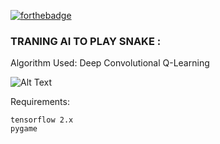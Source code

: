 [![forthebadge](https://forthebadge.com/images/badges/made-with-python.svg)](https://forthebadge.com)
### TRANING AI TO PLAY SNAKE : 

Algorithm Used: Deep Convolutional Q-Learning 


![Alt Text](Media/snake.gif) 

Requirements: 
```
tensorflow 2.x 
pygame 
```